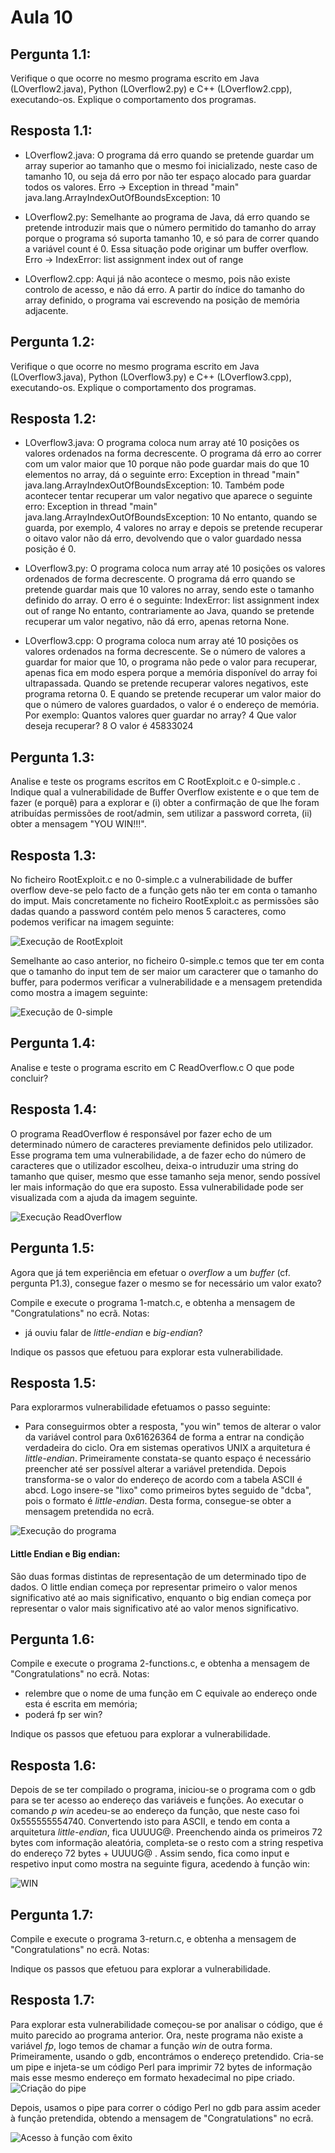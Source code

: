 # Aula 10


## Pergunta 1.1:
Verifique o que ocorre no mesmo programa escrito em Java (LOverflow2.java), Python (LOverflow2.py) e C++ (LOverflow2.cpp), executando-os.
Explique o comportamento dos programas.


## Resposta 1.1:

* LOverflow2.java: O programa dá erro quando se pretende guardar um array superior ao tamanho que o mesmo foi inicializado, neste caso de tamanho 10, ou seja dá erro por não ter espaço alocado para guardar todos os valores. 
Erro -> Exception in thread "main" java.lang.ArrayIndexOutOfBoundsException: 10

* LOverflow2.py: Semelhante ao programa de Java, dá erro quando se pretende introduzir mais que o número permitido do tamanho do array porque o programa só suporta tamanho 10, e só para de correr quando a variável count é 0. Essa situação pode originar um buffer overflow. 
Erro -> IndexError: list assignment index out of range

* LOverflow2.cpp: Aqui já não acontece o mesmo, pois não existe controlo de acesso, e não dá erro. A partir do índice do tamanho do array definido, o programa vai escrevendo na posição de memória adjacente.



## Pergunta 1.2:
Verifique o que ocorre no mesmo programa escrito em Java (LOverflow3.java), Python (LOverflow3.py) e C++
(LOverflow3.cpp), executando-os.
Explique o comportamento dos programas.

## Resposta 1.2:

* LOverflow3.java: O programa coloca num array até 10 posições os valores ordenados na forma decrescente.
O programa dá erro ao correr com um valor maior que 10 porque não pode guardar mais do que 10 elementos no array, dá o seguinte erro: Exception in thread "main" java.lang.ArrayIndexOutOfBoundsException: 10. Também pode acontecer tentar recuperar um valor negativo que aparece o seguinte erro: Exception in thread "main" java.lang.ArrayIndexOutOfBoundsException: 10
No entanto, quando se guarda, por exemplo, 4 valores no array e depois se pretende recuperar o oitavo valor não dá erro, devolvendo que o valor guardado nessa posição é 0.


* LOverflow3.py: O programa coloca num array até 10 posições os valores ordenados de forma decrescente. O programa dá erro quando se pretende guardar mais que 10 valores no array, sendo este o tamanho definido do array. O erro é o seguinte: IndexError: list assignment index out of range
No entanto, contrariamente ao Java, quando se pretende recuperar um valor negativo, não dá erro, apenas retorna None.


* LOverflow3.cpp: O programa coloca num array até 10 posições os valores ordenados na forma decrescente.
Se o número de valores a guardar for maior que 10, o programa não pede o valor para recuperar, apenas fica em modo espera porque a memória disponível do array foi ultrapassada. Quando se pretende recuperar valores negativos, este programa retorna 0. E quando se pretende recuperar um valor maior do que o número de valores guardados, o valor é o endereço de memória. Por exemplo:
Quantos valores quer guardar no array? 4
Que valor deseja recuperar? 8
O valor é 45833024



## Pergunta 1.3:
Analise e teste os programs escritos em C RootExploit.c e 0-simple.c .
Indique qual a vulnerabilidade de Buffer Overflow existente e o que tem de fazer (e porquê) para a explorar e (i)
obter a confirmação de que lhe foram atribuídas permissões de root/admin, sem utilizar a password correta, (ii)
obter a mensagem "YOU WIN!!!".

## Resposta 1.3:
No ficheiro RootExploit.c e no 0-simple.c a vulnerabilidade de buffer overflow deve-se pelo facto de a função gets não ter em conta o tamanho do imput.
Mais concretamente no ficheiro RootExploit.c as permissões são dadas quando a password contém pelo menos 5 caracteres, como podemos verificar na imagem seguinte:




![Execução de RootExploit](https://github.com/uminho-miei-engseg/1718-G9/blob/master/TPraticas/aula10/img/per1.3.PNG)




Semelhante ao caso anterior, no ficheiro 0-simple.c temos que ter em conta que o tamanho do input tem de ser maior um caracterer que o tamanho do buffer, para podermos verificar a vulnerabilidade e a mensagem pretendida como mostra a imagem seguinte:




![Execução de 0-simple](https://github.com/uminho-miei-engseg/1718-G9/blob/master/TPraticas/aula10/img/per1.3.2.PNG)




## Pergunta 1.4:
Analise e teste o programa escrito em C ReadOverflow.c
O que pode concluir?

## Resposta 1.4: 
O programa ReadOverflow é responsável por fazer echo de um determinado número de caracteres previamente definidos pelo utilizador. Esse programa tem uma vulnerabilidade, a de fazer echo do número de caracteres que o utilizador escolheu, deixa-o intruduzir uma string do tamanho que quiser, mesmo que esse tamanho seja menor, sendo possível ler mais informação do que era suposto. Essa vulnerabilidade pode ser visualizada com a ajuda da imagem seguinte.




![Execução ReadOverflow](https://github.com/uminho-miei-engseg/1718-G9/blob/master/TPraticas/aula10/img/perg1.4.PNG)




## Pergunta 1.5:

Agora que já tem experiência em efetuar o _overflow_ a um _buffer_ (cf. pergunta P1.3), consegue fazer o mesmo se for necessário um valor exato?

Compile e execute o programa 1-match.c, e obtenha a mensagem de "Congratulations" no ecrã. Notas:
  + já ouviu falar de _little-endian_ e _big-endian_?

Indique os passos que efetuou para explorar esta vulnerabilidade.

## Resposta 1.5:

Para explorarmos vulnerabilidade efetuamos o passo seguinte:
* Para conseguirmos obter a resposta, "you win" temos de alterar o valor da variável control para 0x61626364 de forma a entrar na condição verdadeira do ciclo.
Ora em sistemas operativos UNIX a arquitetura é _little-endian_. Primeiramente constata-se quanto espaço é necessário preencher até ser possível alterar a variável pretendida. Depois transforma-se o valor do endereço de acordo com a tabela ASCII é abcd. Logo insere-se "lixo" como primeiros bytes seguido de "dcba", pois o formato é _little-endian_. Desta forma, consegue-se obter a mensagem pretendida no ecrã.




![Execução do programa](https://github.com/uminho-miei-engseg/1718-G9/blob/master/TPraticas/aula10/img/per1.5.PNG)




#### Little Endian e Big endian:
São duas formas distintas de representação de um determinado tipo de dados. O little endian começa por representar primeiro o valor menos significativo até ao mais significativo, enquanto o big endian começa por representar o valor mais significativo até ao valor menos significativo.

## Pergunta 1.6:


Compile e execute o programa 2-functions.c, e obtenha a mensagem de "Congratulations" no ecrã. Notas:
  + relembre que o nome de uma função em C equivale ao endereço onde esta é escrita em memória;
  + poderá fp ser win?

Indique os passos que efetuou para explorar a vulnerabilidade.



## Resposta 1.6: 

Depois de se ter compilado o programa, iniciou-se o programa com o gdb para se ter acesso ao endereço das variáveis e funções. Ao executar o comando *p win* acedeu-se ao endereço da função, que neste caso foi 0x555555554740. Convertendo isto para ASCII, e tendo em conta a arquitetura _little-endian_, fica UUUUG@. Preenchendo ainda os primeiros 72 bytes com informação aleatória, completa-se o resto com a string respetiva do endereço 72 bytes + UUUUG@ .
Assim sendo, fica como input e respetivo input como mostra na seguinte figura, acedendo à função win:

![WIN](https://github.com/uminho-miei-engseg/1718-G9/blob/master/TPraticas/aula10/img/per1.6.png)

## Pergunta 1.7:

Compile e execute o programa 3-return.c, e obtenha a mensagem de "Congratulations" no ecrã. Notas:

Indique os passos que efetuou para explorar a vulnerabilidade.


## Resposta 1.7:

Para explorar esta vulnerabilidade começou-se por analisar o código, que é muito parecido ao programa anterior. Ora, neste programa não existe a variável *fp*, logo temos de chamar a função *win* de outra forma. 
Primeiramente, usando o gdb, encontrámos o endereço pretendido. Cria-se um pipe e injeta-se um código Perl para imprimir 72 bytes de informação mais esse mesmo endereço em formato hexadecimal no pipe criado.
![Criação do pipe](https://github.com/uminho-miei-engseg/1718-G9/blob/master/TPraticas/aula10/img/pipe.png)

Depois, usamos o pipe para correr o código Perl no gdb para assim aceder à função pretendida, obtendo a mensagem de "Congratulations" no ecrã.

![Acesso à função com êxito](https://github.com/uminho-miei-engseg/1718-G9/blob/master/TPraticas/aula10/img/gdb.png)

